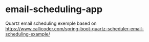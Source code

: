 # email-scheduling-app
Quartz email scheduling exemple based on https://www.callicoder.com/spring-boot-quartz-scheduler-email-scheduling-example/
